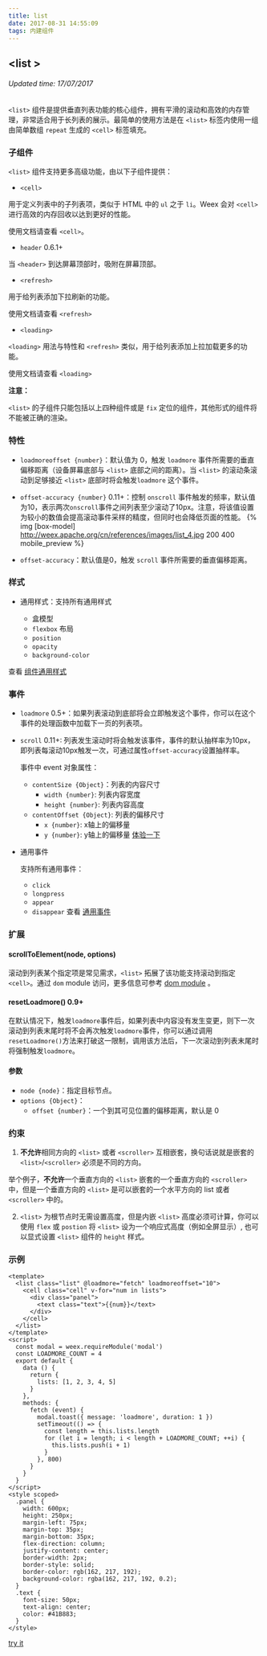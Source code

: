 ```yaml
---
title: list
date: 2017-08-31 14:55:09
tags: 内建组件
---
```


## &#60;list &#62;
###### Updated time: 17/07/2017
`<list>` 组件是提供垂直列表功能的核心组件，拥有平滑的滚动和高效的内存管理，非常适合用于长列表的展示。最简单的使用方法是在 `<list>` 标签内使用一组由简单数组 `repeat` 生成的 `<cell>` 标签填充。

### 子组件
`<list>` 组件支持更多高级功能，由以下子组件提供：

  * `<cell>`

  用于定义列表中的子列表项，类似于 HTML 中的 `ul` 之于 `li`。Weex 会对 `<cell>` 进行高效的内存回收以达到更好的性能。

  使用文档请查看 `<cell>`。

  * `header` 0.6.1+

  当 `<header>` 到达屏幕顶部时，吸附在屏幕顶部。

  * `<refresh>`

  用于给列表添加下拉刷新的功能。

  使用文档请查看 `<refresh>`

  * `<loading>`

  `<loading>` 用法与特性和 `<refresh>` 类似，用于给列表添加上拉加载更多的功能。

  使用文档请查看 `<loading>`

**注意：**

`<list>` 的子组件只能包括以上四种组件或是 `fix` 定位的组件，其他形式的组件将不能被正确的渲染。

### 特性
* `loadmoreoffset {number}`：默认值为 0，触发 `loadmore` 事件所需要的垂直偏移距离（设备屏幕底部与 `<list>` 底部之间的距离）。当 `<list>` 的滚动条滚动到足够接近 `<list>` 底部时将会触发`loadmore` 这个事件。
* `offset-accuracy {number}` 0.11+：控制 `onscroll` 事件触发的频率，默认值为10，表示两次`onscroll`事件之间列表至少滚动了10px。注意，将该值设置为较小的数值会提高滚动事件采样的精度，但同时也会降低页面的性能。
  {% img [box-model] http://weex.apache.org/cn/references/images/list_4.jpg 200 400 mobile_preview %}

* `offset-accuracy`：默认值是0，触发 `scroll` 事件所需要的垂直偏移距离。

### 样式
* 通用样式：支持所有通用样式

  * 盒模型
  * `flexbox` 布局
  * `position`
  * `opacity`
  * `background-color`

查看 [组件通用样式](/https://github.com//2017/08/24/Common-Style)

### 事件

* `loadmore` 0.5+：如果列表滚动到底部将会立即触发这个事件，你可以在这个事件的处理函数中加载下一页的列表项。
* `scroll` 0.11+: 列表发生滚动时将会触发该事件，事件的默认抽样率为10px，即列表每滚动10px触发一次，可通过属性`offset-accuracy`设置抽样率。

  事件中 event 对象属性：

  * `contentSize {Object}`：列表的内容尺寸
    * `width {number}`: 列表内容宽度
    * `height {number}`: 列表内容高度
  * `contentOffset {Object}`: 列表的偏移尺寸
    * `x {number}`: x轴上的偏移量
    * `y {number}`: y轴上的偏移量
  [体验一下](http://dotwe.org/bc445ede8746a31360e3607d210304c5)

* 通用事件

  支持所有通用事件：

  * `click`
  * `longpress`
  * `appear`
  * `disappear`
查看 [通用事件](/https://github.com//2017/09/02/commonEvent)

### 扩展
#### scrollToElement(node, options)
滚动到列表某个指定项是常见需求，`<list>` 拓展了该功能支持滚动到指定 `<cell>`。通过 `dom` module 访问，更多信息可参考 [dom module](http://weex.apache.org/cn/references/modules/dom.html) 。

#### resetLoadmore() 0.9+
在默认情况下，触发`loadmore`事件后，如果列表中内容没有发生变更，则下一次滚动到列表末尾时将不会再次触发`loadmore`事件，你可以通过调用`resetLoadmore()`方法来打破这一限制，调用该方法后，下一次滚动到列表末尾时将强制触发`loadmore`。

#### 参数
* `node {node}`：指定目标节点。
* `options {Object}`：
  * `offset {number}`：一个到其可见位置的偏移距离，默认是 0

### 约束
1. **不允许**相同方向的 `<list>` 或者 `<scroller>` 互相嵌套，换句话说就是嵌套的 `<list>`/`<scroller>` 必须是不同的方向。

  举个例子，**不允许**一个垂直方向的 `<list>` 嵌套的一个垂直方向的 `<scroller>` 中，但是一个垂直方向的 `<list>` 是可以嵌套的一个水平方向的 list 或者 `<scroller>` 中的。

2. `<list>` 为根节点时无需设置高度，但是内嵌 `<list>` 高度必须可计算，你可以使用 `flex` 或 `postion` 将 `<list>` 设为一个响应式高度（例如全屏显示）, 也可以显式设置 `<list>` 组件的 `height` 样式。

### 示例
```
<template>
  <list class="list" @loadmore="fetch" loadmoreoffset="10">
    <cell class="cell" v-for="num in lists">
      <div class="panel">
        <text class="text">{{num}}</text>
      </div>
    </cell>
  </list>
</template>
<script>
  const modal = weex.requireModule('modal')
  const LOADMORE_COUNT = 4
  export default {
    data () {
      return {
        lists: [1, 2, 3, 4, 5]
      }
    },
    methods: {
      fetch (event) {
        modal.toast({ message: 'loadmore', duration: 1 })
        setTimeout(() => {
          const length = this.lists.length
          for (let i = length; i < length + LOADMORE_COUNT; ++i) {
            this.lists.push(i + 1)
          }
        }, 800)
      }
    }
  }
</script>
<style scoped>
  .panel {
    width: 600px;
    height: 250px;
    margin-left: 75px;
    margin-top: 35px;
    margin-bottom: 35px;
    flex-direction: column;
    justify-content: center;
    border-width: 2px;
    border-style: solid;
    border-color: rgb(162, 217, 192);
    background-color: rgba(162, 217, 192, 0.2);
  }
  .text {
    font-size: 50px;
    text-align: center;
    color: #41B883;
  }
</style>
```
[try it](http://dotwe.org/vue/d31c85e7cd2dc54fa098e920a5376c38)